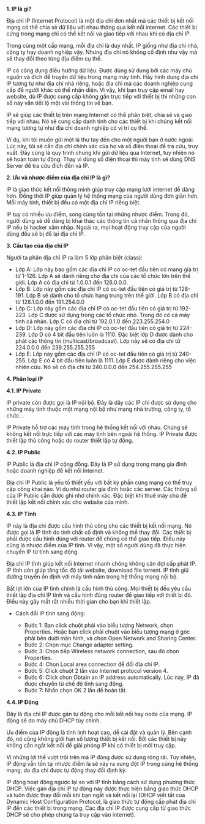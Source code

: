 **1. IP là gì?**

Địa chỉ IP (Internet Protocol) là một địa chỉ đơn nhất mà các thiết bị kết nối mạng có thể chia sẻ dữ liệu với nhau thông qua kết nối internet. Các thiết bị cứng trong mạng chỉ có thể kết nối và giao tiếp với nhau khi có địa chỉ IP.

Trong cùng một cấp mạng, mỗi địa chỉ là duy nhất. IP giống như địa chỉ nhà, công ty hay doanh nghiệp vậy. Nhưng địa chỉ nó không cố định như vậy mà sẽ thay đổi theo từng địa điểm cụ thể.

IP có công dụng điều hướng dữ liệu. Được dùng sử dụng bởi các máy chủ nguồn và đích để truyền dữ liệu trong mạng máy tính. Hãy hình dung địa chỉ IP tương tự như địa chỉ nhà riêng, hoặc địa chỉ mà các doanh nghiệp cung cấp để người khác có thể nhận diện. Vì vậy, khi bạn truy cập email hay website, dù IP được cung cấp không gắn trực tiếp với thiết bị thì những con số này vẫn tiết lộ một vài thông tin về bạn.

IP sẽ giúp các thiết bị trên mạng Internet có thể phân biệt, chia sẻ và giao tiếp với nhau. Nó sẽ cung cấp danh tính cho các thiết bị khi chúng kết nối mạng tương tự như địa chỉ doanh nghiệp có vị trí cụ thể.

Ví dụ, khi tôi muốn gửi một lá thư tay đến cho một người bạn ở nước ngoài. Lúc này, tôi sẽ cần địa chỉ chính xác của họ và số điện thoại để tra cứu, truy xuất. Đây cũng là quy trình chung khi gửi dữ liệu qua Internet, tuy nhiên nó sẽ hoàn toàn tự động. Thay vì dùng số điện thoại thì máy tính sẽ dùng DNS Server để tra cứu đích đến và IP.

**2. Ưu và nhược điểm của địa chỉ IP là gì?**

IP là giao thức kết nối thông minh giúp truy cập mạng lưới internet dễ dàng hơn. Đồng thời IP giúp quản lý hệ thống mạng của người dùng đơn giản hơn. Mỗi máy tính, thiết bị đều có một địa chỉ IP riêng biệt.

IP tuy có nhiều ưu điểm, song cũng tồn tại những nhược điểm. Trong đó, người dùng sẽ dễ dàng bị khai thác các thông tin cá nhân thông qua địa chỉ IP nếu bị hacker xâm nhập. Ngoài ra, mọi hoạt động truy cập của người dùng đều sẽ bị để lại địa chỉ IP.

**3. Cấu tạo của địa chỉ IP**

Người ta phân địa chỉ IP ra làm 5 lớp phân biệt (class):

  + Lớp A: Lớp này bao gồm các địa chỉ IP có oc-tet đầu tiên có mang giá trị từ 1-126. Lớp A sẽ dành riêng cho địa chỉ của các tổ chức lớn trên thế giới. Lớp A có địa chỉ từ 1.0.0.1 đến 126.0.0.0.
  + Lớp B: Lớp này gồm các địa chỉ IP có oc-tet đầu tiên có giá trị từ 128-191. Lớp B sẽ dành cho tổ chức hạng trung trên thế giới. Lớp B có địa chỉ từ 128.1.0.0 đến 191.254.0.0
  + Lớp C: Lớp này gồm các địa chỉ IP có oc-tet đầu tiên có giá trị từ 192-223. Lớp C được sử dụng trong các tổ chức nhỏ. Trong đó có cả máy tính cá nhân. Lớp C có địa chỉ từ 192.0.1.0 đến 223.255.254.0
  + Lớp D: Lớp này gồm các địa chỉ IP có oc-tet đầu tiên có giá trị từ 224-239. Lớp D có 4 bit đầu tiên luôn là 1110. Đặc biệt lớp D được dành cho phát các thông tin (multicast/broadcast). Lớp này sẽ có địa chỉ từ 224.0.0.0 đến 239.255.255.255
  + Lớp E: Lớp này gồm các địa chỉ IP có oc-tet đầu tiên có giá trị từ 240-255. Lớp E có 4 bit đầu tiên luôn là 1111. Lớp E được dành riêng cho việc nhiên cứu. Nó sẽ có địa chỉ từ 240.0.0.0 đến 254.255.255.255

**4. Phân loại IP**

**4.1. IP Private**

IP private còn được gọi là IP nội bộ. Đây là dãy các IP chỉ được sử dụng cho những máy tính thuộc một mạng nội bộ như mạng nhà trường, công ty, tổ chức…

IP Private hỗ trợ các máy tính trong hệ thống kết nối với nhau. Chúng sẽ không kết nối trực tiếp với các máy tính bên ngoài hệ thống. IP Private được thiết lập thủ công hoặc do router thiết lập tự động.

**4.2. IP Public**

IP Public là địa chỉ IP cộng đồng. Đây là IP sử dụng trong mạng gia đình hoặc doanh nghiệp để kết nối Internet.

Địa chỉ IP Public là yếu tố thiết yếu với bất kỳ phần cứng mạng có thể truy cập công khai nào. Ví dụ như router gia đình hoặc các server. Các thông số của IP Public cần được ghi nhớ chính xác. Đặc biệt khi thuê máy chủ để thiết lập kết nối chính xác cho website của mình.

**4.3. IP Tĩnh**

IP này là địa chỉ được cấu hình thủ công cho các thiết bị kết nối mạng. Nó được gọi là IP tĩnh do tính chất cố định và không thể thay đổi. Các thiết bị phải được cấu hình đúng với router để chúng có thể giao tiếp. Điều này cũng là nhược điểm của IP tĩnh. Vì vậy, một số người dùng đã thực hiện chuyển IP từ tĩnh sang động.

Địa chỉ IP tĩnh giúp kết nối Internet nhanh chóng không cân đợi cấp phát IP. IP tĩnh còn giúp tăng tốc độ tải website, download file torrent. IP tĩnh giữ đường truyền ổn định với máy tính nằm trong hệ thống mạng nội bộ.

Bất lợi lớn của IP tĩnh chính là cấu hình thủ công. Mọi thiết bị đều yêu cầu thiết lập địa chỉ IP tĩnh và cấu hình đúng router để giao tiếp với thiết bị đó. Điều này gây mất rất nhiều thời gian cho bạn khi thiết lập.

* Cách đổi IP tĩnh sang động:

  - Bước 1: Bạn click chuột phải vào biểu tượng Network, chọn Properties. Hoặc bạn click phải chuột vào biểu tượng mạng ở góc phải bên dưới màn hình, và chọn Open Network and Sharing Center.
  - Bước 2: Chọn mục Change adapter setting.
  - Bước 3: Chọn tiếp Wireless network connection, sau đó chọn Properties.
  - Bước 4: Chọn Local area connection để đổi địa chỉ IP.
  - Bước 5: Click chuột 2 lần vào Internet protocol version 4.
  - Bước 6: Click chọn Obtain an IP address automatically. Lúc này, IP đã được chuyển từ chế độ tĩnh sang động.
  - Bước 7: Nhấn chọn OK 2 lần để hoàn tất.

**4.4. IP Động**

Đây là địa chỉ IP được gán tự động cho mỗi kết nối hay node của mạng. IP động sẽ do máy chủ DHCP tùy chỉnh.

Ưu điểm của IP động là tính linh hoạt cao, dễ cài đặt và quản lý. Bên cạnh đó, nó cũng không giới hạn số lượng thiết bị kết nối. Bởi các thiết bị này không cần ngắt kết nối để giải phóng IP khi có thiết bị mới truy cập.

Vì những lợi thế vượt trội trên mà IP động được sử dụng rộng rãi. Tuy nhiên, IP động vẫn tồn tại nhược điểm là sẽ xảy ra xung đột IP trong cùng hệ thống mạng, do địa chỉ được tự động thay đổi định kỳ.

IP động hoạt động ngược lại so với IP tĩnh bằng cách sử dụng phương thức DHCP. Việc gán địa chỉ IP tự động này được thực hiện bằng giao thức DHCP và luôn được thay đổi mỗi khi bạn ngắt và kết nối lại (DHCP viết tắt của Dynamic Host Configuration Protocol, là giao thức tự động cấp phát địa chỉ IP đến các thiết bị trong mạng. Các địa chỉ IP được cung cấp từ giao thức DHCP sẽ cho phép chúng ta truy cập vào internet).
